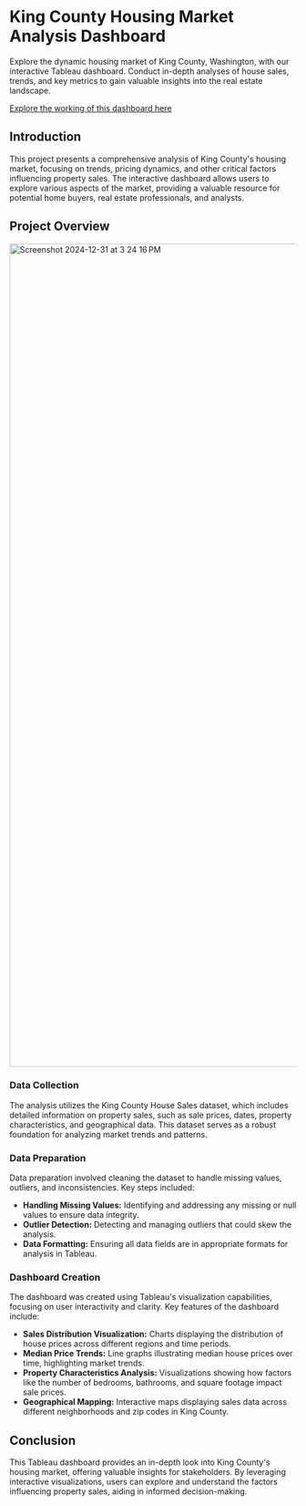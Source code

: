 # King County Housing Market Analysis Dashboard

Explore the dynamic housing market of King County, Washington, with our interactive Tableau dashboard. Conduct in-depth analyses of house sales, trends, and key metrics to gain valuable insights into the real estate landscape.

[Explore the working of this dashboard here](https://public.tableau.com/app/profile/nancy.bhargava2659/viz/TableauProject_17356114144810/KingCountyHouseSales?publish=yes)


## Introduction

This project presents a comprehensive analysis of King County's housing market, focusing on trends, pricing dynamics, and other critical factors influencing property sales. The interactive dashboard allows users to explore various aspects of the market, providing a valuable resource for potential home buyers, real estate professionals, and analysts.

## Project Overview

<img width="1444" alt="Screenshot 2024-12-31 at 3 24 16 PM" src="https://github.com/user-attachments/assets/442abd3e-c7f2-473f-b141-61e6e76f6f8a" />

### Data Collection

The analysis utilizes the King County House Sales dataset, which includes detailed information on property sales, such as sale prices, dates, property characteristics, and geographical data. This dataset serves as a robust foundation for analyzing market trends and patterns.

### Data Preparation

Data preparation involved cleaning the dataset to handle missing values, outliers, and inconsistencies. Key steps included:

- **Handling Missing Values:** Identifying and addressing any missing or null values to ensure data integrity.
- **Outlier Detection:** Detecting and managing outliers that could skew the analysis.
- **Data Formatting:** Ensuring all data fields are in appropriate formats for analysis in Tableau.

### Dashboard Creation

The dashboard was created using Tableau's visualization capabilities, focusing on user interactivity and clarity. Key features of the dashboard include:

- **Sales Distribution Visualization:** Charts displaying the distribution of house prices across different regions and time periods.
- **Median Price Trends:** Line graphs illustrating median house prices over time, highlighting market trends.
- **Property Characteristics Analysis:** Visualizations showing how factors like the number of bedrooms, bathrooms, and square footage impact sale prices.
- **Geographical Mapping:** Interactive maps displaying sales data across different neighborhoods and zip codes in King County.

## Conclusion

This Tableau dashboard provides an in-depth look into King County's housing market, offering valuable insights for stakeholders. By leveraging interactive visualizations, users can explore and understand the factors influencing property sales, aiding in informed decision-making.







